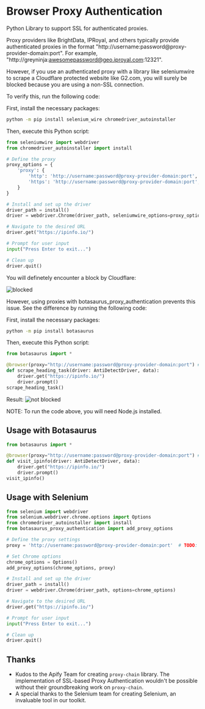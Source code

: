 # Browser Proxy Authentication

Python Library to support SSL for authenticated proxies. 


Proxy providers like BrightData, IPRoyal, and others typically provide authenticated proxies in the format "http://username:password@proxy-provider-domain:port". For example, "http://greyninja:awesomepassword@geo.iproyal.com:12321".

However, if you use an authenticated proxy with a library like seleniumwire to scrape a Cloudflare protected website like G2.com, you will surely be blocked because you are using a non-SSL connection. 

To verify this, run the following code:

First, install the necessary packages:
```bash 
python -m pip install selenium_wire chromedriver_autoinstaller
```

Then, execute this Python script:
```python
from seleniumwire import webdriver
from chromedriver_autoinstaller import install

# Define the proxy
proxy_options = {
    'proxy': {
        'http': 'http://username:password@proxy-provider-domain:port', # TODO: Replace with your own proxy
        'https': 'http://username:password@proxy-provider-domain:port', # TODO: Replace with your own proxy
    }
}

# Install and set up the driver
driver_path = install()
driver = webdriver.Chrome(driver_path, seleniumwire_options=proxy_options)

# Navigate to the desired URL
driver.get("https://ipinfo.io/")

# Prompt for user input
input("Press Enter to exit...")

# Clean up
driver.quit()
```

You will definetely encounter a block by Cloudflare:

![blocked](https://raw.githubusercontent.com/omkarcloud/botasaurus/master/images/seleniumwireblocked.png)

However, using proxies with botasaurus_proxy_authentication prevents this issue. See the difference by running the following code:

First, install the necessary packages:
```bash 
python -m pip install botasaurus
```

Then, execute this Python script:

```python
from botasaurus import *

@browser(proxy="http://username:password@proxy-provider-domain:port") # TODO: Replace with your own proxy 
def scrape_heading_task(driver: AntiDetectDriver, data):
    driver.get("https://ipinfo.io/")
    driver.prompt()
scrape_heading_task()    
```  

Result: 
![not blocked](https://raw.githubusercontent.com/omkarcloud/botasaurus/master/images/botasurussuccesspage.png)

NOTE: To run the code above, you will need Node.js installed.


## Usage with Botasaurus 

```python
from botasaurus import *

@browser(proxy="http://username:password@proxy-provider-domain:port") # TODO: Replace with your own proxy 
def visit_ipinfo(driver: AntiDetectDriver, data):
    driver.get("https://ipinfo.io/")
    driver.prompt()
visit_ipinfo()    
```  

## Usage with Selenium 

```python
from selenium import webdriver
from selenium.webdriver.chrome.options import Options
from chromedriver_autoinstaller import install
from botasaurus_proxy_authentication import add_proxy_options

# Define the proxy settings
proxy = 'http://username:password@proxy-provider-domain:port'  # TODO: Replace with your own proxy

# Set Chrome options
chrome_options = Options()
add_proxy_options(chrome_options, proxy)

# Install and set up the driver
driver_path = install()
driver = webdriver.Chrome(driver_path, options=chrome_options)

# Navigate to the desired URL
driver.get("https://ipinfo.io/")

# Prompt for user input
input("Press Enter to exit...")

# Clean up
driver.quit()
```  

## Thanks

- Kudos to the Apify Team for creating `proxy-chain` library. The implementation of SSL-based Proxy Authentication wouldn't be possible without their groundbreaking work on `proxy-chain`.
- A special thanks to the Selenium team for creating Selenium, an invaluable tool in our toolkit.
